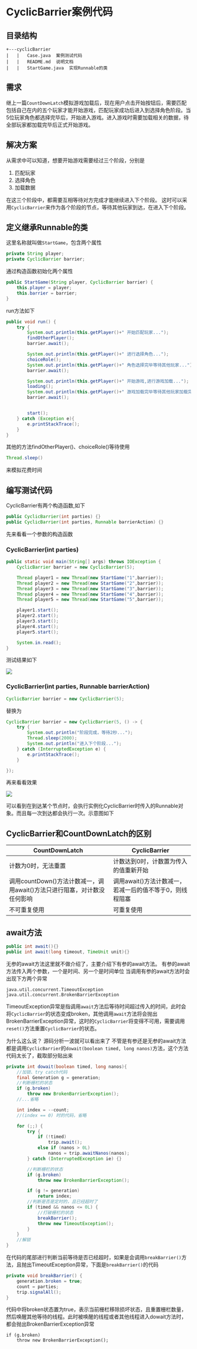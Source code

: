 # CyclicBarrier案例代码
## 目录结构
```
+---cyclicBarrier
|   |   Case.java  案例测试代码
|   |   README.md  说明文档
|   |   StartGame.java  实现Runnable的类
```

## 需求
继上一篇`CountDownLatch`模拟游戏加载后，现在用户点击开始按钮后，需要匹配包括自己在内的五个玩家才能开始游戏，匹配玩家成功后进入到选择角色阶段。当5位玩家角色都选择完毕后，开始进入游戏。进入游戏时需要加载相关的数据，待全部玩家都加载完毕后正式开始游戏。
## 解决方案
从需求中可以知道，想要开始游戏需要经过三个阶段，分别是
1. 匹配玩家
2. 选择角色
3. 加载数据

在这三个阶段中，都需要互相等待对方完成才能继续进入下个阶段。
这时可以采用`CyclicBarrier`来作为各个阶段的节点，等待其他玩家到达，在进入下个阶段。

## 定义继承Runnable的类
这里名称就叫做`StartGame`，包含两个属性
```java
private String player;
private CyclicBarrier barrier;
```
通过构造函数初始化两个属性
```java
public StartGame(String player, CyclicBarrier barrier) {
    this.player = player;
    this.barrier = barrier;
}
```
run方法如下
```java
public void run() {
    try {
        System.out.println(this.getPlayer()+" 开始匹配玩家...");
        findOtherPlayer();
        barrier.await();

        System.out.println(this.getPlayer()+" 进行选择角色...");
        choiceRole();
        System.out.println(this.getPlayer()+" 角色选择完毕等待其他玩家...");
        barrier.await();

        System.out.println(this.getPlayer()+" 开始游戏,进行游戏加载...");
        loading();
        System.out.println(this.getPlayer()+" 游戏加载完毕等待其他玩家加载完成...");
        barrier.await();


        start();
    } catch (Exception e){
        e.printStackTrace();
    }
}
```
其他的方法findOtherPlayer()、choiceRole()等待使用
```java
Thread.sleep()
```
来模拟花费时间

## 编写测试代码
CyclicBarrier有两个构造函数,如下
```java
public CyclicBarrier(int parties) {}
public CyclicBarrier(int parties, Runnable barrierAction) {}
```
先来看看一个参数的构造函数
### CyclicBarrier(int parties)

```java
public static void main(String[] args) throws IOException {
    CyclicBarrier barrier = new CyclicBarrier(5);

    Thread player1 = new Thread(new StartGame("1",barrier));
    Thread player2 = new Thread(new StartGame("2",barrier));
    Thread player3 = new Thread(new StartGame("3",barrier));
    Thread player4 = new Thread(new StartGame("4",barrier));
    Thread player5 = new Thread(new StartGame("5",barrier));

    player1.start();
    player2.start();
    player3.start();
    player4.start();
    player5.start();

    System.in.read();
}
```
测试结果如下

![](F:\gitee\blog\concurrency\img\CyclicBarrier测试图.gif)

### CyclicBarrier(int parties, Runnable barrierAction)
```java
CyclicBarrier barrier = new CyclicBarrier(5);
```

替换为
```java
CyclicBarrier barrier = new CyclicBarrier(5, () -> {
    try {
        System.out.println("阶段完成，等待2秒...");
        Thread.sleep(2000);
        System.out.println("进入下个阶段...");
    } catch (InterruptedException e) {
        e.printStackTrace();
    }

});
```

再来看看效果

![](F:\gitee\blog\concurrency\img\CyclicBarrier测试图2.gif)

可以看到在到达某个节点时，会执行实例化CyclicBarrier时传入的Runnable对象。而且每一次到达都会执行一次。示意图如下


## CyclicBarrier和CountDownLatch的区别

| CountDownLatch                                               | CyclicBarrier                                            |
| ------------------------------------------------------------ | -------------------------------------------------------- |
| 计数为0时，无法重置                                          | 计数达到0时，计数置为传入的值重新开始                    |
| 调用countDown()方法计数减一，调用await()方法只进行阻塞，对计数没任何影响 | 调用await()方法计数减一，若减一后的值不等于0，则线程阻塞 |
| 不可重复使用                                                 | 可重复使用                                               |

## await方法
```java
public int await(){}
public int await(long timeout, TimeUnit unit){}
```

无参的await方法这里就不做介绍了，主要介绍下有参的await方法。
有参的await方法传入两个参数，一个是时间、另一个是时间单位
当调用有参的await方法时会出现下方两个异常
```
java.util.concurrent.TimeoutException
java.util.concurrent.BrokenBarrierException
```
TimeoutException异常是指调用`await`方法后等待时间超过传入的时间，此时会将`CyclicBarrier`的状态变成broken，其他调用`await`方法将会抛出BrokenBarrierException异常，这时的`CyclicBarrier`将变得不可用，需要调用`reset()`方法重置`CyclicBarrier`的状态。

为什么这么说？
源码分析一波就可以看出来了
不管是有参还是无参的await方法都是调用`CyclicBarrier`的`dowait(boolean timed, long nanos)`方法，这个方法代码太长了，截取部分贴出来
```java
private int dowait(boolean timed, long nanos){
    //加锁、try catch代码
    final Generation g = generation;
    //判断栅栏的状态
    if (g.broken)
        throw new BrokenBarrierException();
    //...省略

    int index = --count;
    //(index == 0) 时的代码，省略

    for (;;) {
        try {
            if (!timed)
                trip.await();
            else if (nanos > 0L)
                nanos = trip.awaitNanos(nanos);
        } catch (InterruptedException ie) {}

        //判断栅栏的状态
        if (g.broken)
            throw new BrokenBarrierException();

        if (g != generation)
            return index;
        //判断是否是定时的，且已经超时了
        if (timed && nanos <= 0L) {
            //打破栅栏的状态
            breakBarrier();
            throw new TimeoutException();
        }
    }
    //解锁
}
```

在代码的尾部进行判断当前等待是否已经超时，如果是会调用`breakBarrier()`方法，且抛出TimeoutException异常，下面是`breakBarrier()`的代码
```java
private void breakBarrier() {
    generation.broken = true;
    count = parties;
    trip.signalAll();
}
```
代码中将broken状态置为true，表示当前栅栏移除损坏状态，且重置栅栏数量，然后唤醒其他等待的线程。此时被唤醒的线程或者其他线程进入dowait方法时，都会抛出BrokenBarrierException异常
```
if (g.broken)
    throw new BrokenBarrierException();
```

